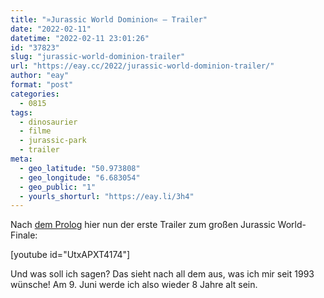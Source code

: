 ```yaml
---
title: "»Jurassic World Dominion« – Trailer"
date: "2022-02-11"
datetime: "2022-02-11 23:01:26"
id: "37823"
slug: "jurassic-world-dominion-trailer"
url: "https://eay.cc/2022/jurassic-world-dominion-trailer/"
author: "eay"
format: "post"
categories:
  - 0815
tags:
  - dinosaurier
  - filme
  - jurassic-park
  - trailer
meta:
  - geo_latitude: "50.973808"
  - geo_longitude: "6.683054"
  - geo_public: "1"
  - yourls_shorturl: "https://eay.li/3h4"
---
```


Nach [dem Prolog](https://eay.cc/2021/jurassic-world-dominion-the-prologue/) hier nun der erste Trailer zum großen Jurassic World-Finale:

\[youtube id="UtxAPXT4174"\]

Und was soll ich sagen? Das sieht nach all dem aus, was ich mir seit 1993 wünsche! Am 9. Juni werde ich also wieder 8 Jahre alt sein.
